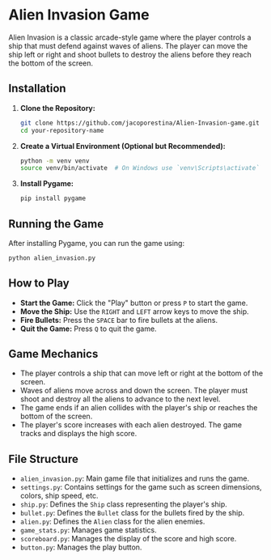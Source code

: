 # Alien Invasion Game

Alien Invasion is a classic arcade-style game where the player controls a ship that must defend against waves of aliens. The player can move the ship left or right and shoot bullets to destroy the aliens before they reach the bottom of the screen.

## Installation

1. **Clone the Repository:**

    ```sh
    git clone https://github.com/jacoporestina/Alien-Invasion-game.git
    cd your-repository-name
    ```

2. **Create a Virtual Environment (Optional but Recommended):**

    ```sh
    python -m venv venv
    source venv/bin/activate  # On Windows use `venv\Scripts\activate`
    ```

3. **Install Pygame:**

    ```sh
    pip install pygame
    ```

## Running the Game

After installing Pygame, you can run the game using:

```sh
python alien_invasion.py
```

## How to Play

- **Start the Game:** Click the "Play" button or press `P` to start the game.
- **Move the Ship:** Use the `RIGHT` and `LEFT` arrow keys to move the ship.
- **Fire Bullets:** Press the `SPACE` bar to fire bullets at the aliens.
- **Quit the Game:** Press `Q` to quit the game.

## Game Mechanics

- The player controls a ship that can move left or right at the bottom of the screen.
- Waves of aliens move across and down the screen. The player must shoot and destroy all the aliens to advance to the next level.
- The game ends if an alien collides with the player's ship or reaches the bottom of the screen.
- The player's score increases with each alien destroyed. The game tracks and displays the high score.

## File Structure

- `alien_invasion.py`: Main game file that initializes and runs the game.
- `settings.py`: Contains settings for the game such as screen dimensions, colors, ship speed, etc.
- `ship.py`: Defines the `Ship` class representing the player's ship.
- `bullet.py`: Defines the `Bullet` class for the bullets fired by the ship.
- `alien.py`: Defines the `Alien` class for the alien enemies.
- `game_stats.py`: Manages game statistics.
- `scoreboard.py`: Manages the display of the score and high score.
- `button.py`: Manages the play button.

